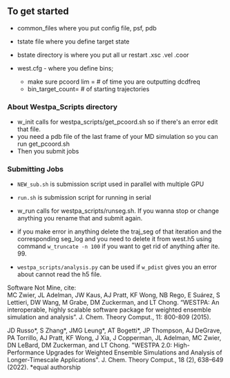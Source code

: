 ## To get started

- common_files where you put config file, psf, pdb
- tstate file where you define target state
- bstate directory is where you put all ur restart .xsc .vel .coor


- west.cfg - where you define bins; 
	- make sure pcoord lim = # of time you are outputting dcdfreq
	- bin_target_count= # of starting trajectories

### About Westpa_Scripts directory
- w_init calls for westpa_scripts/get_pcoord.sh so if there's an error edit that file.
- you need a pdb file of the last frame of your MD simulation so you can run get_pcoord.sh
- Then you submit jobs	

### Submitting Jobs
- ```NEW_sub.sh``` is submission script used in parallel with multiple GPU
- ```run.sh``` is submission script for running in serial

- w_run calls for westpa_scripts/runseg.sh. If you wanna stop or change anything you rename that and submit again. 

- if you make error in anything delete the traj_seg of that iteration and the corresponding seg_log and you need to delete it from west.h5 using command ```w_truncate -n 100``` if you want to get rid of anything after ite. 99.

- ```westpa_scripts/analysis.py``` can be used if ```w_pdist``` gives you an error about cannot read the h5 file.


Software Not Mine, cite:<br/>
MC Zwier, JL Adelman, JW Kaus, AJ Pratt, KF Wong, NB Rego, E Suárez, S Lettieri, DW Wang, M Grabe, DM Zuckerman, and LT Chong. “WESTPA: An interoperable, highly scalable software package for weighted ensemble simulation and analysis”. J. Chem. Theory Comput., 11: 800-809 (2015).

JD Russo*, S Zhang*, JMG Leung*, AT Bogetti*, JP Thompson, AJ DeGrave, PA Torrillo, AJ Pratt, KF Wong, J Xia, J Copperman, JL Adelman, MC Zwier, DN LeBard, DM Zuckerman, and LT Chong. "WESTPA 2.0: High-Performance Upgrades for Weighted Ensemble Simulations and Analysis of Longer-Timescale Applications". J. Chem. Theory Comput., 18 (2), 638–649 (2022). *equal authorship
